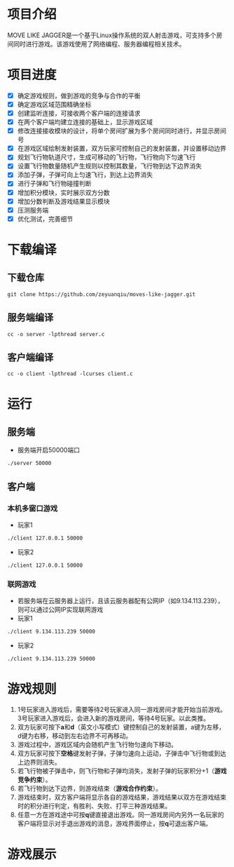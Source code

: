 # 项目介绍
MOVE LIKE JAGGER是一个基于Linux操作系统的双人射击游戏，可支持多个房间同时进行游戏。该游戏使用了网络编程、服务器编程相关技术。

# 项目进度
- [X] 确定游戏规则，做到游戏的竞争与合作的平衡
- [X] 确定游戏区域范围精确坐标
- [X] 创建监听连接，可接收两个客户端的连接请求
- [X] 在两个客户端均建立连接的基础上，显示游戏区域
- [X] 修改连接接收模块的设计，将单个房间扩展为多个房间同时进行，并显示房间号
- [X] 在游戏区域绘制发射装置，双方玩家可控制自己的发射装置，并设置移动边界
- [X] 规划飞行物轨道尺寸，生成可移动的飞行物，飞行物向下匀速飞行
- [X] 设置飞行物数量随机产生规则以控制其数量，飞行物到达下边界消失
- [X] 添加子弹，子弹可向上匀速飞行，到达上边界消失
- [X] 进行子弹和飞行物碰撞判断
- [X] 增加积分模块，实时展示双方分数
- [X] 增加分数判断及游戏结果显示模块
- [X] 压测服务端
- [X] 优化测试，完善细节

# 下载编译
## 下载仓库
```
git clone https://github.com/zeyuanqiu/moves-like-jagger.git
```
## 服务端编译
```
cc -o server -lpthread server.c
```
## 客户端编译
```
cc -o client -lpthread -lcurses client.c
```

# 运行
## 服务端
* 服务端开启50000端口
```
./server 50000
```
## 客户端
### 本机多窗口游戏
* 玩家1
```
./client 127.0.0.1 50000
```
* 玩家2
```
./client 127.0.0.1 50000
```
### 联网游戏
* 若服务端在云服务器上运行，且该云服务器配有公网IP（如9.134.113.239），则可以通过公网IP实现联网游戏
* 玩家1
```
./client 9.134.113.239 50000
```
* 玩家2
```
./client 9.134.113.239 50000
```

# 游戏规则
1. 1号玩家进入游戏后，需要等待2号玩家进入同一游戏房间才能开始当前游戏。3号玩家进入游戏后，会进入新的游戏房间，等待4号玩家。以此类推。
2. 双方玩家可按下**a**和**d**（英文小写模式）键控制自己的发射装置，a键为左移，d键为右移，移动到左右边界不可再移动。
3. 游戏过程中，游戏区域内会随机产生飞行物匀速向下移动。
4. 双方玩家可按下**空格**键发射子弹，子弹匀速向上运动，子弹击中飞行物或到达上边界则消失。
5. 若飞行物被子弹击中，则飞行物和子弹均消失，发射子弹的玩家积分+1（**游戏竞争约束**）。
6. 若飞行物到达下边界，则游戏结束（**游戏合作约束**）。
7. 游戏结束时，双方客户端将显示各自的游戏结果，游戏结果以双方在游戏结束时的积分进行判定，有胜利、失败、打平三种游戏结果。
8. 任意一方在游戏途中可按**q**键直接退出游戏。同一游戏房间内另外一名玩家的客户端将显示对手退出游戏的消息，游戏界面停止，按**q**可退出客户端。

# 游戏展示
